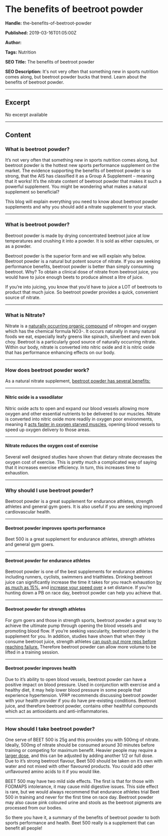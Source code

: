 # The benefits of beetroot powder

**Handle:** the-benefits-of-beetroot-powder

**Published:** 2019-03-16T01:05:00Z

**Author:**  

**Tags:** Nutrition

**SEO Title:** The benefits of beetroot powder

**SEO Description:** It's not very often that something new in sports nutrition comes along, but beetroot powder bucks that trend. Learn about the benefits of beetroot powder.

---

## Excerpt

No excerpt available

---

## Content

### What is beetroot powder?

It’s not very often that something new in sports nutrition comes along, but beetroot powder is the hottest new sports performance supplement on the market. The evidence supporting the benefits of beetroot powder is so strong, that the AIS has classified it as a Group A Supplement – meaning that it works! It’s the nitrate content of beetroot powder that makes it such a powerful supplement. You might be wondering what makes a natural supplement so beneficial?

This blog will explain everything you need to know about beetroot powder supplements and why you should add a nitrate supplement to your stack.

---

### What is beetroot powder?

Beetroot powder is made by drying concentrated beetroot juice at low temperatures and crushing it into a powder. It is sold as either capsules, or as a powder.

Beetroot powder is the superior form and we will explain why below. Beetroot powder is a natural but potent source of nitrate. If you are seeking performance benefits, beetroot powder is better than simply consuming beetroot. Why? To obtain a clinical dose of nitrate from beetroot juice, you would have to juice enough beets to produce almost a litre of juice.

If you’re into juicing, you know that you’d have to juice a LOT of beetroots to product that much juice. So beetroot powder provides a quick, convenient source of nitrate.

---

### What is Nitrate?

Nitrate is a [naturally occurring organic compound](https://examine.com/supplements/nitrate/) of nitrogen and oxygen which has the chemical formula NO3-. It occurs naturally in many natural foods we eat, especially leafy greens like spinach, silverbeet and even bok choy. Beetroot is a particularly good source of naturally occurring nitrate.  Within our body, nitrate is converted into nitric oxide and it is nitric oxide that has performance enhancing effects on our body.

---

### How does beetroot powder work?

As a natural nitrate supplement, [beetroot powder has several benefits:](https://examine.com/supplements/nitrate/)

---

#### Nitric oxide is a vasodilator

Nitric oxide acts to open and expand our blood vessels allowing more oxygen and other essential nutrients to be delivered to our muscles. Nitrate is converted into nitric oxide more readily in oxygen poor environments, meaning it [acts faster in oxygen starved muscles](https://examine.com/supplements/nitrate/), opening blood vessels to speed up oxygen delivery to those areas.

---

#### Nitrate reduces the oxygen cost of exercise

Several well designed studies have shown that dietary nitrate decreases the oxygen cost of exercise. This is pretty much a complicated way of saying that it increases exercise efficiency. In turn, this increases time to exhaustion.

---

### Why should I use beetroot powder?

Beetroot powder is a great supplement for endurance athletes, strength athletes and general gym goers. It is also useful if you are seeking improved cardiovascular health.

---

#### Beetroot powder improves sports performance

Beet 500 is a great supplement for endurance athletes, strength athletes and general gym goers.

---

#### Beetroot powder for endurance athletes

Beetroot powder is one of the best supplements for endurance athletes including runners, cyclists, swimmers and triathletes.  Drinking beetroot juice can significantly increase the time it takes for you reach exhaustion [by as much as 15%](https://www.ncbi.nlm.nih.gov/pubmed/21071588), and [increase your speed over](https://www.ncbi.nlm.nih.gov/pubmed/21471821) a set distance. If you’re hunting down a PB on race day, beetroot powder can help you achieve that.

---

#### Beetroot powder for strength athletes

For gym goers and those in strength sports, beetroot powder a great way to achieve the ultimate pump through opening the blood vessels and promoting blood flow. If you’re seeking vascularity, beetroot powder is the supplement for you. In addition, studies have shown that when they consume beetroot juice, strength athletes [can push out more reps before reaching failure.](https://www.ncbi.nlm.nih.gov/pubmed/27050244) Therefore beetroot powder can allow more volume to be lifted in a training session.

---

#### Beetroot powder improves health

Due to it’s ability to open blood vessels, beetroot powder can have a positive impact on blood pressure. Used in conjunction with exercise and a healthy diet, it may help lower blood pressure in some people that experience hypertension. VPA® recommends discussing beetroot powder with your health provider if you do have pre-existing conditions. Beetroot juice, and therefore beetroot powder, contains other healthful compounds which act as antioxidants and anti-inflammatories.

---

### How should I take beetroot powder?

One serve of BEET 500 is 25g and this provides you with 500mg of nitrate.  Ideally, 500mg of nitrate should be consumed around 30 minutes before training or competing for maximum benefit. Heavier people may require a [larger dose](https://examine.com/supplements/nitrate/), and this can be adjusted by adding another 1/2 or full dose. Due to it’s strong beetroot flavour, Beet 500 should be taken on it’s own with water and not mixed with other flavoured products. You could add other unflavoured amino acids to it if you would like.

BEET 500 may have two mild side effects. The first is that for those with FODMAPS intolerance, it may cause mild digestive issues. This side effect is rare, but we would always recommend that endurance athletes trial Beet 500 in training and never for the first time on race day. Beetroot powder may also cause pink coloured urine and stools as the beetroot pigments are processed from our bodies.

So there you have it, a summary of the benefits of beetroot powder to both sports performance and health.  Beet 500 really is a supplement that can benefit all people!

